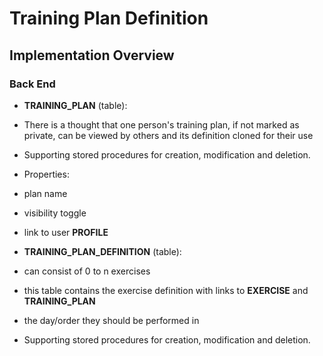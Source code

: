 # Training Plan Definition

## Implementation Overview
### Back End

- **TRAINING_PLAN** (table):
- There is a thought that one person's training plan, if not marked as private, can be viewed by others and its definition cloned for their use
- Supporting stored procedures for creation, modification and deletion.
- Properties:
 - plan name
 - visibility toggle
 - link to user **PROFILE**


- **TRAINING_PLAN_DEFINITION** (table):
 - can consist of 0 to n exercises
 - this table contains the exercise definition with links to **EXERCISE** and **TRAINING_PLAN**
 - the day/order they should be performed in
 - Supporting stored procedures for creation, modification and deletion.
